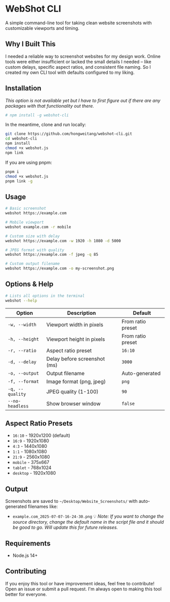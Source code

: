 # WebShot CLI

A simple command-line tool for taking clean website screenshots with customizable viewports and timing.

## Why I Built This

I needed a reliable way to screenshot websites for my design work. Online tools were either insufficient or lacked the small details I needed – like custom delays, specific aspect ratios, and consistent file naming. So I created my own CLI tool with defaults configured to my liking.

## Installation

_This option is not available yet but I have to first figure out if there are any packages with that functionality out there._

```bash
# npm install -g webshot-cli
```

In the meantime, clone and run locally:

```bash
git clone https://github.com/hongweitang/webshot-cli.git
cd webshot-cli
npm install
chmod +x webshot.js
npm link
```

If you are using pnpm:

```bash
pnpm i
chmod +x webshot.js
pnpm link -g
```

## Usage

```bash
# Basic screenshot
webshot https://example.com

# Mobile viewport
webshot example.com -r mobile

# Custom size with delay
webshot https://example.com -w 1920 -h 1080 -d 5000

# JPEG format with quality
webshot https://example.com -f jpeg -q 85

# Custom output filename
webshot https://example.com -o my-screenshot.png
```

## Options & Help

```bash
# Lists all options in the terminal
webshot --help
```

| Option          | Description                  | Default           |
| --------------- | ---------------------------- | ----------------- |
| `-w, --width`   | Viewport width in pixels     | From ratio preset |
| `-h, --height`  | Viewport height in pixels    | From ratio preset |
| `-r, --ratio`   | Aspect ratio preset          | `16:10`           |
| `-d, --delay`   | Delay before screenshot (ms) | `3000`            |
| `-o, --output`  | Output filename              | Auto-generated    |
| `-f, --format`  | Image format (png, jpeg)     | `png`             |
| `-q, --quality` | JPEG quality (1-100)         | `90`              |
| `--no-headless` | Show browser window          | `false`           |

## Aspect Ratio Presets

- `16:10` - 1920x1200 (default)
- `16:9` - 1920x1080
- `4:3` - 1440x1080
- `1:1` - 1080x1080
- `21:9` - 2560x1080
- `mobile` - 375x667
- `tablet` - 768x1024
- `desktop` - 1920x1080

## Output

Screenshots are saved to `~/Desktop/Website_Screenshots/` with auto-generated filenames like:

- `example.com_2025-07-07-16-24-30.png`
  💡
  _Note: If you want to change the source directory, change the default name in the script file and it should be good to go. Will update this for future releases._

## Requirements

- Node.js 14+

## Contributing

If you enjoy this tool or have improvement ideas, feel free to contribute! Open an issue or submit a pull request. I'm always open to making this tool better for everyone.

